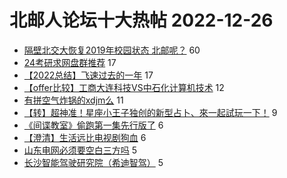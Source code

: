 # 北邮人论坛十大热帖 2022-12-26

- [隔壁北交大恢复2019年校园状态 北邮呢？](https://bbs.byr.cn/article/Talking/6375993) 60
- [24考研求网盘群推荐](https://bbs.byr.cn/article/AimGraduate/1221273) 17
- [【2022总结】飞速过去的一年](https://bbs.byr.cn/article/WorkLife/1194060) 17
- [【offer比较】工商大连科技VS中石化计算机技术](https://bbs.byr.cn/article/Job/2180568) 12
- [有拼空气炸锅的xdjm么](https://bbs.byr.cn/article/Picture/3335128) 11
- [【转】超神准！星座小王子独创的新型占卜、來一起試玩一下！](https://bbs.byr.cn/article/Constellations/326533) 9
- [《间谍教室》偷跑第一集先行版了](https://bbs.byr.cn/article/Comic/632691) 6
- [【澄清】生活远比电视剧狗血](https://bbs.byr.cn/article/Feeling/3130180) 6
- [山东电网必须要空白三方吗](https://bbs.byr.cn/article/Shandong/423592) 5
- [长沙智能驾驶研究院（希迪智驾）](https://bbs.byr.cn/article/Hunan/61987) 5


